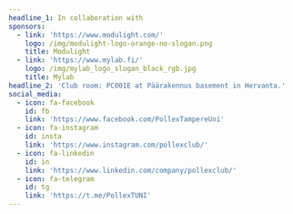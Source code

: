 ```yaml
---
headline_1: In collaboration with
sponsors:
  - link: 'https://www.modulight.com/'
    logo: /img/modulight-logo-orange-no-slogan.png
    title: Modulight
  - link: 'https://www.mylab.fi/'
    logo: /img/mylab_logo_slogan_black_rgb.jpg
    title: Mylab
headline_2: 'Club room: PC001E at Päärakennus basement in Hervanta.'
social_media:
  - icon: fa-facebook
    id: fb
    link: 'https://www.facebook.com/PollexTampereUni'
  - icon: fa-instagram
    id: insta
    link: 'https://www.instagram.com/pollexclub/'
  - icon: fa-linkedin
    id: in
    link: 'https://www.linkedin.com/company/pollexclub/'
  - icon: fa-telegram
    id: tg
    link: 'https://t.me/PollexTUNI'
---
```

